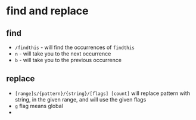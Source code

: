 # find and replace

## find

- `/findthis` - will find the occurrences of `findthis`
- `n` - will take you to the next occurrence
- `b` - will take you to the previous occurrence

## replace

- `[range]s/{pattern}/{string}/[flags] [count]` will replace pattern with string, in the given range, and will use the given flags
- `g` flag means global
-
